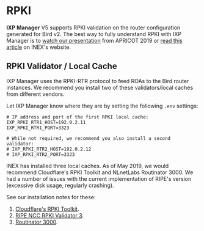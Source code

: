 # RPKI

**IXP Manager** V5 supports RPKI validation on the router configuration generated for Bird v2. The best way to fully understand RPKI with IXP Manager is to [watch our presentation](https://www.inex.ie/inex-news/shiny-new-route-servers/) from APRICOT 2019 or [read this article]( https://youtu.be/cqhJwuBaxxQ?t=1549) on INEX's website.



## RPKI Validator / Local Cache

IXP Manager uses the RPKI-RTR protocol to feed ROAs to the Bird router instances. We recommend you install two of these validators/local caches from different vendors.

Let IXP Manager know where they are by setting the following `.env` settings:

```
# IP address and port of the first RPKI local cache:
IXP_RPKI_RTR1_HOST=192.0.2.11
IXP_RPKI_RTR1_PORT=3323

# While not required, we recommend you also install a second validator:
# IXP_RPKI_RTR2_HOST=192.0.2.12
# IXP_RPKI_RTR2_PORT=3323
```

INEX has installed three local caches. As of May 2019, we would recommend Cloudflare's RPKI Toolkit and NLnetLabs Routinator 3000. We had a number of issues with the current implementation of RIPE's version (excessive disk usage, regularly crashing).

See our installation notes for these:

1. [Cloudflare's RPKI Toolkit](rpki/cloudflare.md).
2. [RIPE NCC RPKI Validator 3](/features/rpki/ripe.md).
3. [Routinator 3000](/features/rpki/routinator.md).
